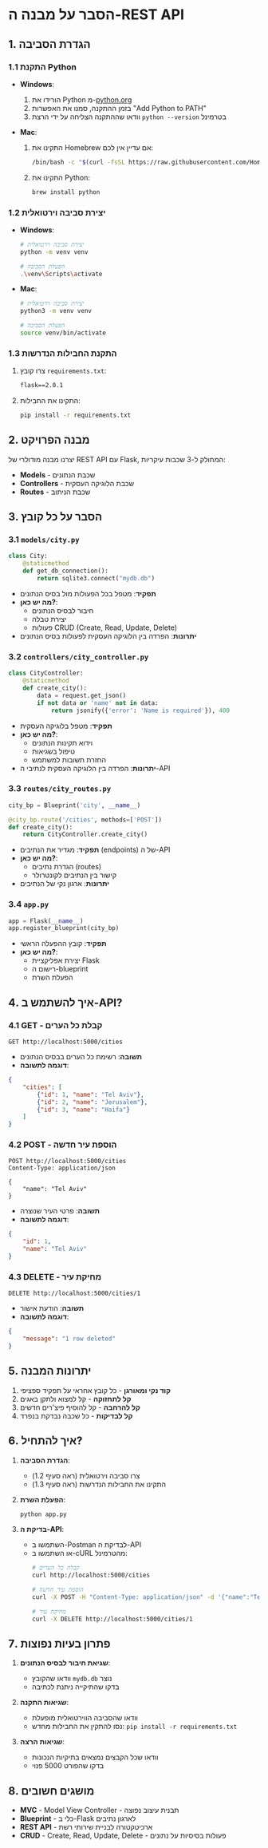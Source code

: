# הסבר על מבנה ה-REST API

## 1. הגדרת הסביבה

### 1.1 התקנת Python
- **Windows**:
  1. הורידו את Python מ-[python.org](https://www.python.org/downloads/)
  2. בזמן ההתקנה, סמנו את האפשרות "Add Python to PATH"
  3. וודאו שההתקנה הצליחה על ידי הרצת `python --version` בטרמינל

- **Mac**:
  1. התקינו את Homebrew אם עדיין אין לכם:
     ```bash
     /bin/bash -c "$(curl -fsSL https://raw.githubusercontent.com/Homebrew/install/HEAD/install.sh)"
     ```
  2. התקינו את Python:
     ```bash
     brew install python
     ```

### 1.2 יצירת סביבה וירטואלית
- **Windows**:
  ```bash
  # יצירת סביבה וירטואלית
  python -m venv venv
  
  # הפעלת הסביבה
  .\venv\Scripts\activate
  ```

- **Mac**:
  ```bash
  # יצירת סביבה וירטואלית
  python3 -m venv venv
  
  # הפעלת הסביבה
  source venv/bin/activate
  ```

### 1.3 התקנת החבילות הנדרשות
1. צרו קובץ `requirements.txt`:
   ```txt
   flask==2.0.1
   ```

2. התקינו את החבילות:
   ```bash
   pip install -r requirements.txt
   ```

## 2. מבנה הפרויקט
יצרנו מבנה מודולרי של REST API עם Flask, המחולק ל-3 שכבות עיקריות:
- **Models** - שכבת הנתונים
- **Controllers** - שכבת הלוגיקה העסקית
- **Routes** - שכבת הניתוב

## 3. הסבר על כל קובץ

### 3.1 `models/city.py`
```python
class City:
    @staticmethod
    def get_db_connection():
        return sqlite3.connect("mydb.db")
```
- **תפקיד**: מטפל בכל הפעולות מול בסיס הנתונים
- **מה יש כאן?**:
  - חיבור לבסיס הנתונים
  - יצירת טבלה
  - פעולות CRUD (Create, Read, Update, Delete)
- **יתרונות**: הפרדה בין הלוגיקה העסקית לפעולות בסיס הנתונים

### 3.2 `controllers/city_controller.py`
```python
class CityController:
    @staticmethod
    def create_city():
        data = request.get_json()
        if not data or 'name' not in data:
            return jsonify({'error': 'Name is required'}), 400
```
- **תפקיד**: מטפל בלוגיקה העסקית
- **מה יש כאן?**:
  - וידוא תקינות הנתונים
  - טיפול בשגיאות
  - החזרת תשובות למשתמש
- **יתרונות**: הפרדה בין הלוגיקה העסקית לנתיבי ה-API

### 3.3 `routes/city_routes.py`
```python
city_bp = Blueprint('city', __name__)

@city_bp.route('/cities', methods=['POST'])
def create_city():
    return CityController.create_city()
```
- **תפקיד**: מגדיר את הנתיבים (endpoints) של ה-API
- **מה יש כאן?**:
  - הגדרת נתיבים (routes)
  - קישור בין הנתיבים לקונטרולר
- **יתרונות**: ארגון נקי של הנתיבים

### 3.4 `app.py`
```python
app = Flask(__name__)
app.register_blueprint(city_bp)
```
- **תפקיד**: קובץ ההפעלה הראשי
- **מה יש כאן?**:
  - יצירת אפליקציית Flask
  - רישום ה-blueprint
  - הפעלת השרת

## 4. איך להשתמש ב-API?

### 4.1 GET - קבלת כל הערים
```
GET http://localhost:5000/cities
```
- **תשובה**: רשימת כל הערים בבסיס הנתונים
- **דוגמה לתשובה**:
```json
{
    "cities": [
        {"id": 1, "name": "Tel Aviv"},
        {"id": 2, "name": "Jerusalem"},
        {"id": 3, "name": "Haifa"}
    ]
}
```

### 4.2 POST - הוספת עיר חדשה
```
POST http://localhost:5000/cities
Content-Type: application/json

{
    "name": "Tel Aviv"
}
```
- **תשובה**: פרטי העיר שנוצרה
- **דוגמה לתשובה**:
```json
{
    "id": 1,
    "name": "Tel Aviv"
}
```

### 4.3 DELETE - מחיקת עיר
```
DELETE http://localhost:5000/cities/1
```
- **תשובה**: הודעת אישור
- **דוגמה לתשובה**:
```json
{
    "message": "1 row deleted"
}
```

## 5. יתרונות המבנה
1. **קוד נקי ומאורגן** - כל קובץ אחראי על תפקיד ספציפי
2. **קל לתחזוקה** - קל למצוא ולתקן באגים
3. **קל להרחבה** - קל להוסיף פיצ'רים חדשים
4. **קל לבדיקות** - כל שכבה נבדקת בנפרד

## 6. איך להתחיל?
1. **הגדרת הסביבה**:
   - צרו סביבה וירטואלית (ראה סעיף 1.2)
   - התקינו את החבילות הנדרשות (ראה סעיף 1.3)

2. **הפעלת השרת**:
   ```bash
   python app.py
   ```

3. **בדיקת ה-API**:
   - השתמשו ב-Postman לבדיקת ה-API
   - או השתמשו ב-cURL מהטרמינל:
     ```bash
     # קבלת כל הערים
     curl http://localhost:5000/cities
     
     # הוספת עיר חדשה
     curl -X POST -H "Content-Type: application/json" -d '{"name":"Tel Aviv"}' http://localhost:5000/cities
     
     # מחיקת עיר
     curl -X DELETE http://localhost:5000/cities/1
     ```

## 7. פתרון בעיות נפוצות
1. **שגיאת חיבור לבסיס הנתונים**:
   - וודאו שהקובץ `mydb.db` נוצר
   - בדקו שהתיקייה ניתנת לכתיבה

2. **שגיאות התקנה**:
   - וודאו שהסביבה הווירטואלית מופעלת
   - נסו להתקין את החבילות מחדש: `pip install -r requirements.txt`

3. **שגיאות הרצה**:
   - וודאו שכל הקבצים נמצאים בתיקיות הנכונות
   - בדקו שהפורט 5000 פנוי

## 8. מושגים חשובים
- **MVC** - Model View Controller - תבנית עיצוב נפוצה
- **Blueprint** - כלי ב-Flask לארגון נתיבים
- **REST API** - ארכיטקטורה לבניית שירותי רשת
- **CRUD** - Create, Read, Update, Delete - פעולות בסיסיות על נתונים
